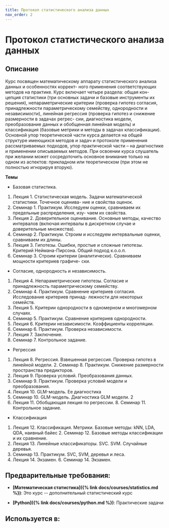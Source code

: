 ```yaml
---
title: Протокол статистического анализа данных
nav_order: 2
---
```


# Протокол статистического анализа данных


## Описание 
Курс посвящен математическому аппарату статистического анализа данных и особенностях коррект- ного применения соответствующих методов на практике. Курс включает четыре раздела: общая кон- цепция статистики (три основных задачи и базовые инструменты их решения), непараметрические критерии (проверка гипотез согласия, принадлежности параметрическому семейству, однородности и независимости), линейная регрессия (проверка гипотез и снижение размерности в задачах регрес- сии, диагностика модели, преобразование данных и обобщенная линейная модель) и классификация (базовые метрики и методы в задачах классификации). Основной упор теоретической части курса делается на общей структуре имеющихся методов и задач и протоколе применения рассматриваемых подходов, упор практической части – на диагностике и применении описываемых методов.
При освоении курса слушатель при желании может сосредоточить основное внимание только на одном из аспектов: прикладном или теоретическом (при этом не полностью игнорируя вторую).

**Темы** 
- Базовая статистика.
1. Лекция 1. Статистическая модель. Задачи математической статистики. Точечное оценива- ние и свойства оценок.
2. Семинар 1. Практикум. Исследуем оценки, сравниваем их предельные распределения, изу- чаем их свойства.
3. Лекция 2. Доверительное оценивание. Основные методы, качество интервалов (включая интервалы в дискретном случае и доверительные множества).
4. Семинар 2. Практикум. Строим и исследуем интервальные оценки, сравниваем их длины.
5. Лекция 3. Гипотезы. Ошибки, простые и сложные гипотезы. Критерий Неймана-Пирсона. Общий подход к.о.о.п.
6. Семинар 3. Строим критерии (аналитически). Сравниваем мощности критериев графиче- ски.
- Согласие, однородность и независимость.
1. Лекция 4. Непараметрические гипотезы. Согласие и принадлежность параметрическому семейству.
2. Семинар 4. Практикум. Сравнение критериев согласия. Исследование критериев принад- лежности для некоторых семейств.
3. Лекция 5. Критерии однородности в одномерном и многомерном случаях.
4. Семинар 5. Практикум. Сравнение критериев однородности.
5. Лекция 6. Критерии независимости. Коэффициенты корреляции.
6. Семинар 6. Практикум. Проверка независимости.
7. Лекция 7. Заключение.
8. Семинар 7. Контрольное задание.
- Регрессия
1. Лекция 8. Регрессия. Взвешенная регрессия. Проверка гипотез в линейной модели. 2. Семинар 8. Практикум. Снижение размерности пространства предикторов.
3. Лекция 9. Проверка условий. Преобразования данных.
4. Семинар 9. Практикум. Проверка условий модели и преобразования.
5. Лекция 10. GLM-модель. Ее диагностика
6. Семинар 10. GLM-модель. Диагностика GLM модели.
2
7. Лекция 11. Обобщающая лекция по регрессии. 8. Семинар 11. Контрольное задание.
- Классификация
1. Лекция 12. Классификация. Метрики. Базовые методы: kNN, LDA, QDA, наивный байес 2. Семинар 12. Базовые методы классификации и их сравнение.
3. Лекция 13. Линейные классификаторы. SVC. SVM. Случайные деревья.
4. Семинар 13. Практикум. SVC, SVM, деревья и леса.
5. Лекция 14. Экзамен. 6. Семинар 14. Экзамен.


## Предварительные требования:

- **[Математическая статистика]({% link docs/courses/statistics.md %})**: Это курс -- дополнительный статистический курс


- **[Python]({% link docs/courses/python.md %})**: Практические задачи  



## Используется в:
